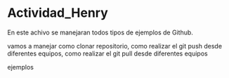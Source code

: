 # Actividad_Henry

En este achivo se manejaran todos tipos de ejemplos de Github. 

vamos a manejar como clonar repositorio, como realizar el git push desde diferentes equipos, como realizar el git pull desde diferentes equipos 

ejemplos
